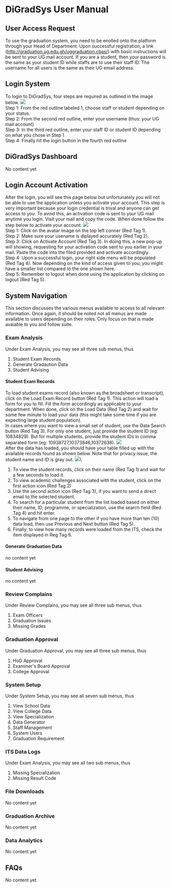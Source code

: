 # DiGradSys User Manual
## User Access Request
To use the graduation system, you need to be enolled onto the platform through your Head of Department. Upon successful registration, a link (http://graduation.ug.edu.gh/uggraduation.cbas/) with basic instructions will be sent to your UG mail account. If you are a student, then your password is the same as your student ID while staffs are to use their staff ID. The username for all users is the same as their UG email address.

## Login System
To login to DiGradSys, four steps are required as outlined in the image below.
<img src="https://raw.githubusercontent.com/jkappati/uggraduationmanual/main/images/login/login1.png">\
Step 1: From the red outline labeled 1, choose staff or student depending on your status.\
Step 2: From the second red outline, enter your username (thus: your UG mail account)\
Step 3: In the third red outline, enter your staff ID or student ID depending on what you chose in Step 1\
Step 4: Finally hit the login button in the fourth red outline

## DiGradSys Dashboard
No content yet

## Login Account Activation
After the login, you will see this page below but unfortunately you will not be able to use the application unless you activate your account. This step is very important because your login credential is trival and anyone can get access to you. To avoid this, an activation code is sent to your UG mail anytime you login. Visit your mail and copy the code. When done follow the step below to activate your account.
<img src="https://raw.githubusercontent.com/jkappati/uggraduationmanual/main/images/login/login2.png">\
Step 1: Click on the avatar image on the top left conner (Red Tag 1).\
Step 2: Make sure your usename is diplayed accurately (Red Tag 2).\
Step 3: Click on Activate Account (Red Tag 3). In doing this, a new pop-up will showing, requesting for your activation code sent to you earlier in your mail. Paste the code into the filed provided and activate accordingly.\
Step 4: Upon a successful login, your right side menu will be populated (Red Tag 4). Now depending on the kind of access given to you, you might have a smaller list compared to the one shown here.\
Step 5: Remember to logout when done using the application by clicking on logout (Red Tag 5).

## System Navigation
This section discusses the various menus available to access to all relevant information. Once again, it should be noted not all menus are made available to users depending on their roles. Only focus on that is made avaiable to you and follow suite.
### Exam Analysis
Under Exam Analysis, you may see all three sub menus, thus
1. Student Exam Records
2. Generate Gradaution Data
3. Student Advising

#### Student Exam Records
To load student exams record (also known as the broadsheet or transcript), click on the Load Exam Record button (Red Tag 1). This action will load a form for you to fill. Fill the form accordingly as applicable to your department. When done, click on the Load Data (Red Tag 2) and wait for some few minute to load your data (this might take some time if you are expecting large student population).\
In cases where you want to view a small set of student, use the Data Search button (Red Tag 3). For only one student, just provide the student ID (eg: 10834829). But for multiple students, provide the student IDs in comma separated form (eg: 10938727,10373846,10372638).
<img src="https://raw.githubusercontent.com/jkappati/uggraduationmanual/main/images/sidebartools/ExamAnalysis/ExamAnalysis1.png">\
After the data has loaded, you should have your table filled up with the available records found as shown below. Note that for privacy issue, the student name and ID is gray out.
<img src="https://raw.githubusercontent.com/jkappati/uggraduationmanual/main/images/sidebartools/ExamAnalysis/ExamAnalysis2.png">\
1. To view the student records, click on their name (Red Tag 1) and wait for a few seconds to load it.
2. To view academic challenges associated with the student, click on the first action icon (Red Tag 2)
3. Use the second action icon (Red Tag 3), if you want to send a direct email to the selected student.
4. To search for a particular student from the list loaded based on either their name, ID, programme, or specialization, use the search field (Red Tag 4) and hit enter.
5. To navigate from one page to the other if you have more than ten (10) data load, then use Previous and Next button (Red Tag 5).
6. Finally, to view how many records were loaded from the ITS, check the item displayed in Reg Tag 6.

#### Generate Graduation Data
no content yet

#### Student Advising
no content yet

### Review Complains
Under Review Complains, you may see all three sub menus, thus
1. Exam Officers
2. Graduation Issues
3. Missing Grades

### Graduation Approval
Under Graduation Approval, you may see all three sub menus, thus
1. HoD Approval
2. Examiner's Board Approval
3. College Approval

### System Setup
Under System Setup, you may see all seven sub menus, thus
1. View School Data
2. View College Data
3. View Specialization
4. Data Generator
5. Staff Management
6. System Users
7. Graduation Requirement

### ITS Data Logs
Under Exam Analysis, you may see all two sub menus, thus
1. Missing Specialization
2. Missing Result Code

### File Downloads
No content yet

### Graduation Archive
No content yet

### Data Analytics
No content yet

## FAQs
No content yet
